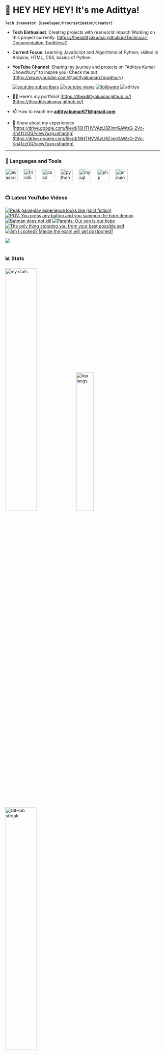 # 👑 HEY HEY HEY! It's me Adittya!

**`Tech Innovator (Developer/Procrastinator/Creator)`**

- **Tech Enthusiast**: Creating projects with real world impact! Working on this project currently: [https://theadittyakumar.github.io/Technical-Documentation-Toothless/)
- **Current Focus**: Learning JavaScript and Algorithms of Python; skilled in Arduino, HTML, CSS, basics of Python.
- **YouTube Channel**: Sharing my journey and projects on "Adittya Kumar Chowdhury" to inspire you! Check me out [https://www.youtube.com/@adittyakumarchowdhury) 

   <p align="left">
      <a href="https://www.youtube.com/channel/UCu68HfYtlcXFI7kNhnSdspA?sub_confirmation=1">
         <img alt="youtube subscribers" title="Subscribe to my YouTube channel" src="https://custom-icon-badges.demolab.com/youtube/channel/subscribers/UCu68HfYtlcXFI7kNhnSdspA?color=%23E05D44&label=SUBSCRIBE&logo=video&logoColor=white&style=for-the-badge&labelColor=CE4630"/></a> 
      <a href="https://www.youtube.com/c/adittyakumarchowdhury">
         <img alt="youtube views" title="YouTube views" src="https://custom-icon-badges.demolab.com/youtube/channel/views/UCu68HfYtlcXFI7kNhnSdspA?color=%23E1AD0E&logo=eye&logoColor=white&style=for-the-badge&labelColor=C79600"/></a> 
      <a href="https://github.com/TheAdittyaKumar?tab=followers">
         <img alt="followers" title="Follow me on Github" src="https://custom-icon-badges.demolab.com/github/followers/TheAdittyaKumar?color=236ad3&labelColor=1155ba&style=for-the-badge&logo=person-add&label=Follow&logoColor=white"/></a>
      <img src="https://komarev.com/ghpvc/?username=TheAdittyaKumar&label=Profile%20views&color=0e75b6&style=flat" alt="adittya" />
   </p>


- 👨‍💻 Here's my portfolio! [https://theadittyakumar.github.io/](https://theadittyakumar.github.io/)

- 📫 How to reach me **adittyakumar671@gmail.com**

- 📄 Know about my experiences [https://drive.google.com/file/d/18HTHVVAzU8ZimrGAWzG-2Vc-Kn4fzzOG/view?usp=sharing](https://drive.google.com/file/d/18HTHVVAzU8ZimrGAWzG-2Vc-Kn4fzzOG/view?usp=sharing)

---

### 🧰 Languages and Tools

<div align="left">
  <img src="https://cdn.jsdelivr.net/gh/devicons/devicon/icons/javascript/javascript-original.svg" height="40" alt="javascript logo"  />
  <img width="12" />
  <img src="https://cdn.jsdelivr.net/gh/devicons/devicon/icons/html5/html5-original.svg" height="40" alt="html5 logo"  />
  <img width="12" />
  <img src="https://cdn.jsdelivr.net/gh/devicons/devicon/icons/css3/css3-original.svg" height="40" alt="css3 logo"  />
  <img width="12" />
  <img src="https://cdn.jsdelivr.net/gh/devicons/devicon/icons/python/python-original.svg" height="40" alt="python logo"  />
  <img width="12" />
  <img src="https://cdn.jsdelivr.net/gh/devicons/devicon/icons/mysql/mysql-original.svg" height="40" alt="mysql logo"  />
  <img width="12" />
  <img src="https://cdn.jsdelivr.net/gh/devicons/devicon/icons/php/php-original.svg" height="40" alt="php logo"  />
  <img width="12" />
  <img src="https://cdn.jsdelivr.net/gh/devicons/devicon/icons/arduino/arduino-original.svg" height="40" alt="arduino logo"  />
</div>


#

### 📺 Latest YouTube Videos

<!-- BEGIN YOUTUBE-CARDS -->
[![Peak gameplay experience looks like (split fiction)](https://ytcards.demolab.com/?id=171cx-DRpO8&title=Peak+gameplay+experience+looks+like+%28split+fiction%29&lang=en&timestamp=1745310751&background_color=%230d1117&title_color=%23ffffff&stats_color=%23dedede&max_title_lines=1&width=250&border_radius=5 "Peak gameplay experience looks like (split fiction)")](https://www.youtube.com/watch?v=171cx-DRpO8)
[![POV: You press any button and you summon the horn demon](https://ytcards.demolab.com/?id=_jb25DPghcE&title=POV%3A+You+press+any+button+and+you+summon+the+horn+demon&lang=en&timestamp=1745301392&background_color=%230d1117&title_color=%23ffffff&stats_color=%23dedede&max_title_lines=1&width=250&border_radius=5 "POV: You press any button and you summon the horn demon")](https://www.youtube.com/watch?v=_jb25DPghcE)
[![Batman does not kill](https://ytcards.demolab.com/?id=3PbUba-1mZw&title=Batman+does+not+kill&lang=en&timestamp=1745272918&background_color=%230d1117&title_color=%23ffffff&stats_color=%23dedede&max_title_lines=1&width=250&border_radius=5 "Batman does not kill")](https://www.youtube.com/watch?v=3PbUba-1mZw)
[![Parents: Our son is our hope](https://ytcards.demolab.com/?id=OP1nvftQDbw&title=Parents%3A+Our+son+is+our+hope&lang=en&timestamp=1745267950&background_color=%230d1117&title_color=%23ffffff&stats_color=%23dedede&max_title_lines=1&width=250&border_radius=5 "Parents: Our son is our hope")](https://www.youtube.com/watch?v=OP1nvftQDbw)
[![The only thing stopping you from your best possible self](https://ytcards.demolab.com/?id=YK6FepgSCoU&title=The+only+thing+stopping+you+from+your+best+possible+self&lang=en&timestamp=1745257389&background_color=%230d1117&title_color=%23ffffff&stats_color=%23dedede&max_title_lines=1&width=250&border_radius=5 "The only thing stopping you from your best possible self")](https://www.youtube.com/watch?v=YK6FepgSCoU)
[![Am I cooked? Maybe the exam will get postponed?](https://ytcards.demolab.com/?id=F41i2hqhCA4&title=Am+I+cooked%3F+Maybe+the+exam+will+get+postponed%3F&lang=en&timestamp=1745247182&background_color=%230d1117&title_color=%23ffffff&stats_color=%23dedede&max_title_lines=1&width=250&border_radius=5 "Am I cooked? Maybe the exam will get postponed?")](https://www.youtube.com/watch?v=F41i2hqhCA4)
<!-- END YOUTUBE-CARDS -->

[<img src="https://custom-icon-badges.demolab.com/badge/-Subscribe%20For%20More-red?style=for-the-badge&logo=video&logoColor=white"/>](https://www.youtube.com/channel/UCu68HfYtlcXFI7kNhnSdspA?sub_confirmation=1)

#

### 📊 Stats

<div align="left">
  <img alt="my stats" width="45%" src="https://github-readme-stats.vercel.app/api?username=TheAdittyaKumar&show_icons=true&hide_border=true&theme=vision-friendly-dark" />
  <img alt="top langs" width="34%" src="https://github-readme-stats.vercel.app/api/top-langs/?username=TheAdittyaKumar&layout=compact&hide_border=true&theme=vision-friendly-dark" />
  <img alt="GitHub streak" width="45%" src="https://github-readme-streak-stats.herokuapp.com/?user=TheAdittyaKumar&theme=vision-friendly-dark&hide_border=true" />

</div>



<!-- ![GitHub Streak](https://streak-stats.demolab.com?user=TheAdittyaKumar&theme=swift&border_radius=4.5) -->
#

